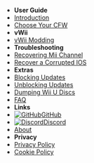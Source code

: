 - **User Guide**
- [Introduction](user-guide/introduction)
- [Choose Your CFW](user-guide/cfw-choice)
- **vWii**
- [vWii Modding](vwii/vwii-modding)
- **Troubleshooting**
- [Recovering Mii Channel](vwii/recover-mii-channel)
- [Recover a Corrupted IOS](vwii/recover-ios)
- **Extras**
- [Blocking Updates](extras/block-updates)
- [Unblocking Updates](extras/unblock-updates)
- [Dumping Wii U Discs](extras/dump-games)
- [FAQ](user-guide/faq)
- **Links**
- [![GitHub](https://icongram.jgog.in/simple/github.svg?color=808080&size=16)GitHub](https://github.com//huhenU/WiiUGuide)
- [![Discord](https://icongram.jgog.in/simple/discord.svg?colored&size=16)Discord](https://discord.gg/C29hYvh)
- [About](extras/about)
- **Privacy**
- [Privacy Policy](privacy/privacy-policy)
- [Cookie Policy](privacy/cookie-policy)